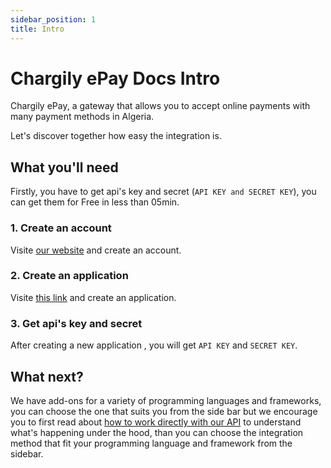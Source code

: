 ```yaml
---
sidebar_position: 1
title: Intro
---
```


# Chargily ePay Docs Intro

Chargily ePay, a gateway that allows you to accept online payments with many payment methods in Algeria.

Let's discover together how easy the integration is.

## What you'll need
Firstly, you have to get api's key and secret (`API KEY and SECRET KEY`), you can get them for Free in less than 05min.

### 1. Create an account
Visite [our website](https://epay.chargily.com.dz/register "our website") and create an account.

### 2. Create an application
Visite [this link](https://epay.chargily.com.dz/secure/admin/epay-api "this link") and create an application.

### 3. Get api's key and secret
After creating a new application , you will get `API KEY` and `SECRET KEY`.

## What next?
We have add-ons for a variety of programming languages and frameworks, you can choose the one that suits you from the side bar but we encourage you to first read about [how to work directly with our API](/docs/epay-api "how to work directly with our API") to understand what's happening under the hood, than you can choose the integration method that fit your programming language and framework from the sidebar.